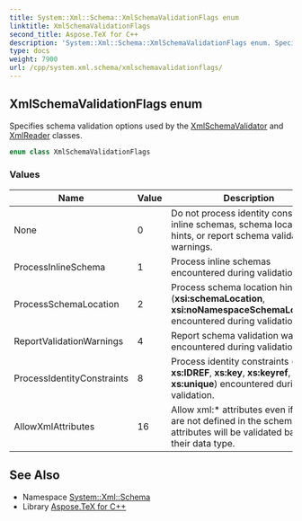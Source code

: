 ```yaml
---
title: System::Xml::Schema::XmlSchemaValidationFlags enum
linktitle: XmlSchemaValidationFlags
second_title: Aspose.TeX for C++
description: 'System::Xml::Schema::XmlSchemaValidationFlags enum. Specifies schema validation options used by the XmlSchemaValidator and XmlReader classes in C++.'
type: docs
weight: 7900
url: /cpp/system.xml.schema/xmlschemavalidationflags/
---
```

## XmlSchemaValidationFlags enum


Specifies schema validation options used by the [XmlSchemaValidator](../xmlschemavalidator/) and [XmlReader](../../system.xml/xmlreader/) classes.

```cpp
enum class XmlSchemaValidationFlags
```

### Values

| Name | Value | Description |
| --- | --- | --- |
| None | 0 | Do not process identity constraints, inline schemas, schema location hints, or report schema validation warnings. |
| ProcessInlineSchema | 1 | Process inline schemas encountered during validation. |
| ProcessSchemaLocation | 2 | Process schema location hints (**xsi:schemaLocation**, **xsi:noNamespaceSchemaLocation**) encountered during validation. |
| ReportValidationWarnings | 4 | Report schema validation warnings encountered during validation. |
| ProcessIdentityConstraints | 8 | Process identity constraints (**xs:ID**, **xs:IDREF**, **xs:key**, **xs:keyref**, **xs:unique**) encountered during validation. |
| AllowXmlAttributes | 16 | Allow xml:* attributes even if they are not defined in the schema. The attributes will be validated based on their data type. |

## See Also

* Namespace [System::Xml::Schema](../)
* Library [Aspose.TeX for C++](../../)
